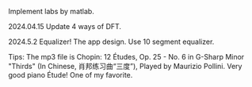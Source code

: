 Implement labs by matlab.

2024.04.15 Update 4 ways of DFT.

2024.5.2 Equalizer! The app design. Use 10 segment equalizer. 

Tips: The mp3 file is Chopin: 12 Études, Op. 25 - No. 6 in G-Sharp Minor "Thirds" (In Chinese, 肖邦练习曲“三度”), Played by Maurizio Pollini.
Very good piano Étude! One of my favorite.
